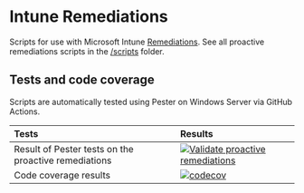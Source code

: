 # Intune Remediations

Scripts for use with Microsoft Intune [Remediations](https://learn.microsoft.com/en-us/mem/analytics/proactive-remediations). See all proactive remediations scripts in the [/scripts](scripts) folder.

## Tests and code coverage

Scripts are automatically tested using Pester on Windows Server via GitHub Actions.

| Tests | Results |
|:--|:--|
| Result of Pester tests on the proactive remediations | [![Validate proactive remediations](https://github.com/aaronparker/remediations/actions/workflows/test-scripts.yml/badge.svg)](https://github.com/aaronparker/remediations/actions/workflows/test-scripts.yml) |
| Code coverage results | [![codecov](https://codecov.io/gh/aaronparker/remediations/branch/main/graph/badge.svg?token=8KDFD4IV71)](https://codecov.io/gh/aaronparker/remediations) |
